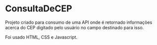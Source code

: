 # ConsultaDeCEP

Projeto criado para consumo de uma API onde é retornado informações acerca do CEP digitado pelo usuário no campo destinado para isso.

Foi usado HTML, CSS e Javascript.

